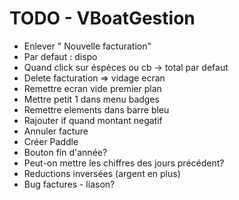 TODO - VBoatGestion
=========

* Enlever " Nouvelle facturation"
* Par defaut : dispo
* Quand click sur éspèces ou cb -> total par defaut
* Delete facturation => vidage ecran
* Remettre ecran vide premier plan
* Mettre petit 1 dans menu badges
* Remettre elements dans barre bleu
* Rajouter if quand montant negatif
* Annuler facture
* Créer Paddle
* Bouton fin d'année?
* Peut-on mettre les chiffres des jours précédent?
* Reductions inversées (argent en plus)
* Bug factures - liason?
